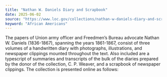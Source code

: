 ```yaml
---
title: "Nathan W. Daniels Diary and Scrapbook"
date: 2025-06-02
source: "https://www.loc.gov/collections/nathan-w-daniels-diary-and-scrapbook/about-this-collection/"
keyword: "African Americans"
---
```


The papers of Union army officer and Freedmen&rsquo;s Bureau advocate Nathan W. Daniels (1836-1867), spanning the years 1861-1867, consist of three volumes of a handwritten diary with photographs, illustrations, and newspaper clippings mounted throughout the text. Also included are a typescript of summaries and transcripts of the bulk of the diaries prepared by the donor of the collection, C. P. Weaver, and a scrapbook of newspaper clippings. The collection is presented online as follows:

